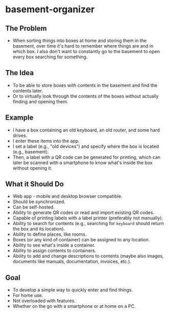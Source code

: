 # basement-organizer

## The Problem
- When sorting things into boxes at home and storing them in the basement, over time it's hard to remember where things are and in which box. I also don't want to constantly go to the basement to open every box searching for something.

## The Idea
- To be able to store boxes with contents in the basement and find the contents later.
- Or to virtually look through the contents of the boxes without actually finding and opening them.

## Example
- I have a box containing an old keyboard, an old router, and some hard drives.
- I enter these items into the app.
- I set a label (e.g., "old devices") and specify where the box is located (e.g., basement).
- Then, a label with a QR code can be generated for printing, which can later be scanned with a smartphone to know what's inside the box without opening it.

## What it Should Do
- Web app - mobile and desktop browser compatible.
- Should be synchronized.
- Can be self-hosted.
- Ability to generate QR codes or read and import existing QR codes.
- Capable of printing labels with a label printer (preferably not manually).
- Ability to search for contents (e.g., searching for `keyboard` should return the box and its location).
- Ability to define places, like rooms.
- Boxes (or any kind of container) can be assigned to any location.
- Ability to see what's inside a container.
- Ability to assign contents to containers.
- Ability to add and change descriptions to contents (maybe also images, documents like manuals, documentation, invoices, etc.).

## Goal
- To develop a simple way to quickly enter and find things.
- For home use.
- Not overloaded with features.
- Whether on the go with a smartphone or at home on a PC.

